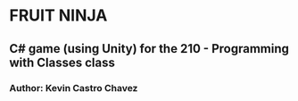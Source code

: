 # FRUIT NINJA

## C# game (using Unity) for the 210 - Programming with Classes class

### Author: Kevin Castro Chavez
